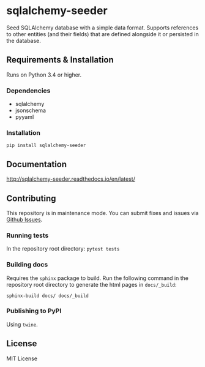 # sqlalchemy-seeder

Seed SQLAlchemy database with a simple data format. Supports references to other entities (and their fields)
that are defined alongside it or persisted in the database.

## Requirements & Installation

Runs on Python 3.4 or higher.

### Dependencies

* sqlalchemy
* jsonschema
* pyyaml
    
### Installation

`pip install sqlalchemy-seeder`

## Documentation
    
http://sqlalchemy-seeder.readthedocs.io/en/latest/

## Contributing

This repository is in maintenance mode. You can submit fixes and issues via [Github Issues](https://github.com/ricekab/sqlalchemy-seeder/issues).

### Running tests

In the repository root directory: `pytest tests`

### Building docs

Requires the `sphinx` package to build. Run the following command in the repository root directory to generate the html pages in `docs/_build`:

`sphinx-build docs/ docs/_build`

### Publishing to PyPI

Using `twine`.

## License

MIT License